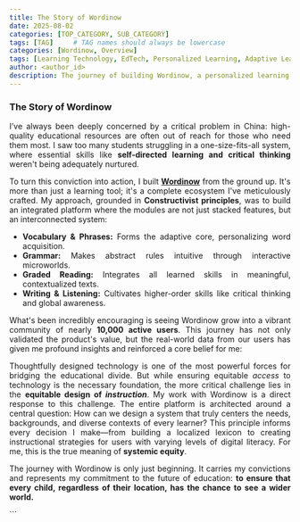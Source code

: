 ```yaml
---
title: The Story of Wordinow
date: 2025-08-02
categories: [TOP_CATEGORY, SUB_CATEGORY]
tags: [TAG]     # TAG names should always be lowercase
categories: [Wordinow, Overview]
tags: [Learning Technology, EdTech, Personalized Learning, Adaptive Learning, Educational Equity, Founder Story, Data-Driven Education, Startup]
author: <author_id>        
description: The journey of building Wordinow, a personalized learning platform designed to bridge the educational divide and bring quality education to all.
---
```

<div style="text-align: justify;">
  
<h3> The Story of Wordinow</h3>

<p>I’ve always been deeply concerned by a critical problem in China: high-quality educational resources are often out of reach for those who need them most. I saw too many students struggling in a one-size-fits-all system, where essential skills like <strong>self-directed learning and critical thinking</strong> weren't being adequately nurtured.</p>

<p>To turn this conviction into action, I built <a href="https://wordinow.com" target="_blank" rel="noopener noreferrer"><strong>Wordinow</strong></a> from the ground up. It's more than just a learning tool; it's a complete ecosystem I've meticulously crafted. My approach, grounded in <strong>Constructivist principles</strong>, was to build an integrated platform where the modules are not just stacked features, but an interconnected system:</p>
<ul>
    <li><strong>Vocabulary & Phrases:</strong> Forms the adaptive core, personalizing word acquisition.</li>
    <li><strong>Grammar:</strong> Makes abstract rules intuitive through interactive microworlds.</li>
    <li><strong>Graded Reading:</strong> Integrates all learned skills in meaningful, contextualized texts.</li>
    <li><strong>Writing & Listening:</strong> Cultivates higher-order skills like critical thinking and global awareness.</li>
</ul>

<p>What's been incredibly encouraging is seeing Wordinow grow into a vibrant community of nearly <strong>10,000 active users</strong>. This journey has not only validated the product's value, but the real-world data from our users has given me profound insights and reinforced a core belief for me:</p>

<p>Thoughtfully designed technology is one of the most powerful forces for bridging the educational divide. But while ensuring equitable <em>access</em> to technology is the necessary foundation, the more critical challenge lies in the <strong>equitable design of <em>instruction</em></strong>. My work with Wordinow is a direct response to this challenge. The entire platform is architected around a central question: How can we design a system that truly centers the needs, backgrounds, and diverse contexts of every learner? This principle informs every decision I make—from building a localized lexicon to creating instructional strategies for users with varying levels of digital literacy. For me, this is the true meaning of <strong>systemic equity</strong>.</p>

<p>The journey with Wordinow is only just beginning. It carries my convictions and represents my commitment to the future of education: <strong>to ensure that every child, regardless of their location, has the chance to see a wider world.</strong></p>```

</div>
